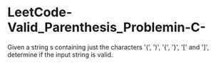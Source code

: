 # LeetCode-Valid_Parenthesis_Problemin-C-
Given a string s containing just the characters '(', ')', '{', '}', '[' and ']', determine if the input string is valid.
